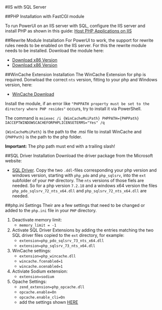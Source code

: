 #IIS with SQL Server

##PHP Installation with FastCGI module

To run PowerUI on an IIS server with SQL, configure the IIS server and install PHP as shown in this guide: [Host PHP Applications on IIS](https://docs.microsoft.com/en-us/iis/application-frameworks/install-and-configure-php-applications-on-iis/using-fastcgi-to-host-php-applications-on-iis)

##Rewrite Module Installation
For PowerUI to work, the support for rewrite rules needs to be enabled on the IIS server. For this the rewrite module needs to be installed.
Download the module here:

- [Download x86 Version](https://go.microsoft.com/?linkid=9722533)
- [Download x86 Version](https://go.microsoft.com/?linkid=9722532)

##WinCache Extension Installation
The WinCache Extension for php is required. Donwload the correct `nts` version, fitting to your php and Windows version, here:
- [WinCache Download](https://sourceforge.net/projects/wincache/)

Install the module, if an error like `"PHPPATH property must be set to the directory where PHP resides"` occurs, try to install it via PowerShell.

The command is `msiexec /i {WinCacheMsiPath} PHPPATH={PHPPath} IACCEPTWINDOWSCACHEFORPHPLICENSETERMS="Yes" /q`

`{WinCacheMsiPath}` is the path to the .msi file to install WinCache and `{PHPPath}` is the path to the php folder.

**Important:** The php path must end with a trailing slash!

##SQL Driver Installation
Download the driver package from the Microsoft website:
- [SQL Driver](https://docs.microsoft.com/en-us/sql/connect/php/download-drivers-php-sql-server?view=sql-server-ver15).
Copy the two `.ddl`-files corresponding your php version and windows version, starting with `php_pdo` and `php_sqlsrv`, into the `ext` subfolder of your `PHP` directory. The `nts` versions of those fiels are needed.
So for a php version `7.2.18` and a windows x64 version the files `php_pdo_sqlsrv_72_nts_x64.dll` and `php_sqlsrv_72_nts_x64.dll` are needed.

##php.ini Settings
Their are a few settings that need to be changed or added to the `php.ini` file in your `PHP` directory.

1. Deactivate memory limit:
	- `memory_limit = -1`
2. Activate SQL Driver Extensions by adding the entries matching the two SQL driver files copied to the `ext` directory, for example:
	- `extension=php_pdo_sqlsrv_73_nts_x64.dll`
	- `extension=php_sqlsrv_73_nts_x64.dll`
3. WinCache settings:
	- `extension=php_wincache.dll`
	- `wincache.fcenabled=1`
	- `wincache.ocenabled=1`
4. Activiate Sodium extension:
	- `extension=sodium`
5. Opache Settings:
	- `zend_extension=php_opcache.dll`
	- `opcache.enable=On`
	- `opcache.enable_cli=On`
	- add the settings shown [HERE](https://wiki.salt-solutions.de/pages/viewpage.action?pageId=162169402#Installation/UpdatedesWAMP-Servers-KonfigurationvonOPCache)
